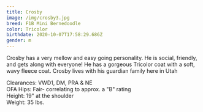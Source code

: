 ```yaml
---
title: Crosby
image: /img/crosby3.jpg
breed: F1B Mini Bernedoodle
color: Tricolor
birthdate: 2020-10-07T17:58:29.686Z
gender: m
---
```

Crosby has a very mellow and easy going personality. He is social, friendly, and gets along with everyone! He has a gorgeous Tricolor coat with a soft, wavy fleece coat. Crosby lives with his guardian family here in Utah

Clearances: VWD1, DM, PRA & NE\
OFA Hips: Fair- correlating to approx. a "B" rating\
Height: 19" at the shoulder\
Weight: 35 lbs.